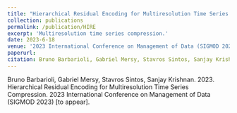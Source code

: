 ```yaml
---
title: "Hierarchical Residual Encoding for Multiresolution Time Series Compression"
collection: publications
permalink: /publication/HIRE
excerpt: 'Multiresolution time series compression.'
date: 2023-6-18
venue: '2023 International Conference on Management of Data (SIGMOD 2023) [to appear]'
paperurl:
citation: Bruno Barbarioli, Gabriel Mersy, Stavros Sintos, Sanjay Krishnan. 2023. Hierarchical Residual Encoding for Multiresolution Time Series Compression. 2023 International Conference on Management of Data (SIGMOD 2023) [to appear].
---
```


Bruno Barbarioli, Gabriel Mersy, Stavros Sintos, Sanjay Krishnan. 2023. Hierarchical Residual Encoding for Multiresolution Time Series Compression. 2023 International Conference on Management of Data (SIGMOD 2023) [to appear].
